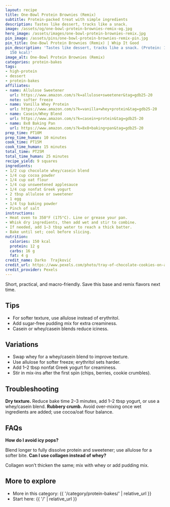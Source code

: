 ```yaml
---
layout: recipe
title: One-Bowl Protein Brownies (Remix)
subtitle: Protein-packed treat with simple ingredients
description: Tastes like dessert, tracks like a snack.
image: /assets/og/one-bowl-protein-brownies-remix-og.jpg
hero_image: /assets/images/one-bowl-protein-brownies-remix.jpg
pin_image: /assets/pins/one-bowl-protein-brownies-remix-pin.jpg
pin_title: One-Bowl Protein Brownies (Remix) | Whip It Good
pin_description: 'Tastes like dessert, tracks like a snack. (Protein: 12 g, Calories:
  150 kcal)'
image_alt: One-Bowl Protein Brownies (Remix)
categories: protein-bakes
tags:
- high-protein
- dessert
- protein-bakes
affiliates:
- name: Allulose Sweetener
  url: https://www.amazon.com/s?k=allulose+sweetener&tag=gdb25-20
  note: softer freeze
- name: Vanilla Whey Protein
  url: https://www.amazon.com/s?k=vanilla+whey+protein&tag=gdb25-20
- name: Casein/Whey Blend
  url: https://www.amazon.com/s?k=casein+protein&tag=gdb25-20
- name: 8x8 Baking Pan
  url: https://www.amazon.com/s?k=8x8+baking+pan&tag=gdb25-20
prep_time: PT10M
prep_time_human: 10 minutes
cook_time: PT15M
cook_time_human: 15 minutes
total_time: PT25M
total_time_human: 25 minutes
recipe_yield: 9 squares
ingredients:
- 1/2 cup chocolate whey/casein blend
- 1/4 cup cocoa powder
- 1/4 cup oat flour
- 1/4 cup unsweetened applesauce
- 1/4 cup nonfat Greek yogurt
- 2 tbsp allulose or sweetener
- 1 egg
- 1/4 tsp baking powder
- Pinch of salt
instructions:
- Heat oven to 350°F (175°C). Line or grease your pan.
- Whisk dry ingredients, then add wet and stir to combine.
- If needed, add 1–3 tbsp water to reach a thick batter.
- Bake until set; cool before slicing.
nutrition:
  calories: 150 kcal
  protein: 12 g
  carbs: 16 g
  fat: 4 g
credit_name: Darko  Trajković
credit_url: https://www.pexels.com/photo/tray-of-chocolate-cookies-on-a-wooden-surface-10677769/
credit_provider: Pexels
---
```

Short, practical, and macro-friendly. Save this base and remix flavors next time.

## Tips
- For softer texture, use allulose instead of erythritol.
- Add sugar-free pudding mix for extra creaminess.
- Casein or whey/casein blends reduce iciness.

## Variations
- Swap whey for a whey/casein blend to improve texture.
- Use allulose for softer freeze; erythritol sets harder.
- Add 1–2 tbsp nonfat Greek yogurt for creaminess.
- Stir in mix-ins after the first spin (chips, berries, cookie crumbles).

## Troubleshooting
**Dry texture.** Reduce bake time 2–3 minutes, add 1–2 tbsp yogurt, or use a whey/casein blend.
**Rubbery crumb.** Avoid over-mixing once wet ingredients are added; use cocoa/oat flour balance.

## FAQs
**How do I avoid icy pops?**

Blend longer to fully dissolve protein and sweetener; use allulose for a softer bite.
**Can I use collagen instead of whey?**

Collagen won’t thicken the same; mix with whey or add pudding mix.

## More to explore
- More in this category: {{ '/category/protein-bakes/' | relative_url }}
- Start here: {{ '/' | relative_url }}
